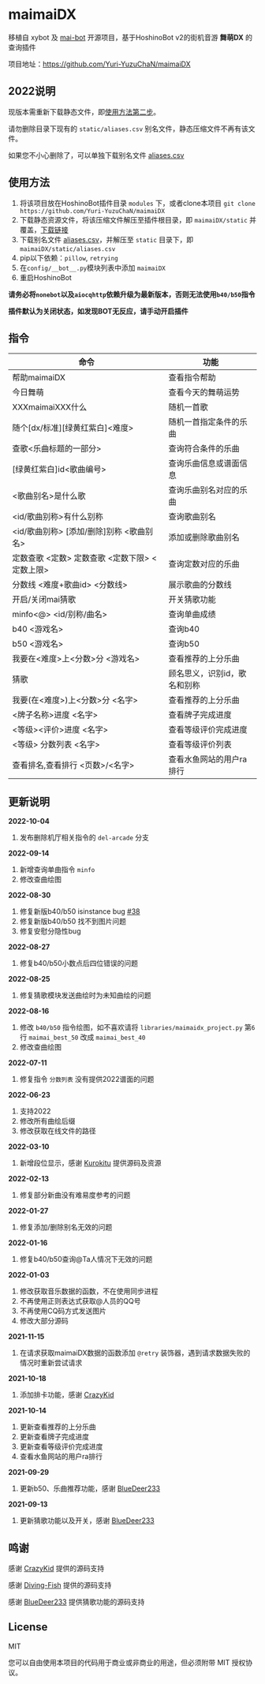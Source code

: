 # maimaiDX

移植自 xybot 及 [mai-bot](https://github.com/Diving-Fish/mai-bot) 开源项目，基于HoshinoBot v2的街机音游 **舞萌DX** 的查询插件

项目地址：https://github.com/Yuri-YuzuChaN/maimaiDX

## 2022说明

现版本需重新下载静态文件，即[使用方法第二步](#使用方法)。

请勿删除目录下现有的 `static/aliases.csv` 别名文件，静态压缩文件不再有该文件。

如果您不小心删除了，可以单独下载别名文件 [aliases.csv](https://cloudreve.yuzuai.xyz/api/v3/file/get/1819/aliases.csv?sign=VNk5o7WR5mG7BF9yzC0deNsihBZEqv0Wnog9EzLlR5U%3D%3A0)

## 使用方法

1. 将该项目放在HoshinoBot插件目录 `modules` 下，或者clone本项目 `git clone https://github.com/Yuri-YuzuChaN/maimaiDX`
2. 下载静态资源文件，将该压缩文件解压至插件根目录，即 `maimaiDX/static` 并覆盖，[下载链接](https://www.diving-fish.com/maibot/static.zip)
3. 下载别名文件 [aliases.csv](https://cloudreve.yuzuai.xyz/api/v3/file/get/1819/aliases.csv?sign=VNk5o7WR5mG7BF9yzC0deNsihBZEqv0Wnog9EzLlR5U%3D%3A0)，并解压至 `static` 目录下，即 `maimaiDX/static/aliases.csv`
4. pip以下依赖：`pillow`, `retrying`
5. 在`config/__bot__.py`模块列表中添加 `maimaiDX`
6. 重启HoshinoBot

**请务必将`nonebot`以及`aiocqhttp`依赖升级为最新版本，否则无法使用`b40/b50`指令**

**插件默认为关闭状态，如发现BOT无反应，请手动开启插件**

## 指令

| 命令                                             | 功能              |
|------------------------------------------------|-----------------|
| 帮助maimaiDX                                     | 查看指令帮助          |
| 今日舞萌                                           | 查看今天的舞萌运势       |
| XXXmaimaiXXX什么                                 | 随机一首歌           |
| 随个[dx/标准][绿黄红紫白]<难度>                           | 随机一首指定条件的乐曲     |
| 查歌<乐曲标题的一部分>                                   | 查询符合条件的乐曲       |
| [绿黄红紫白]id<歌曲编号>                                | 查询乐曲信息或谱面信息     |
| <歌曲别名>是什么歌                                     | 查询乐曲别名对应的乐曲     |
| <id/歌曲别称>有什么别称                                 | 查询歌曲别名          |
| <id/歌曲别称> [添加/删除]别称 <歌曲别名>                     | 添加或删除歌曲别名       |
| 定数查歌 <定数> 定数查歌 <定数下限> <定数上限>                   | 查询定数对应的乐曲       |
| 分数线 <难度+歌曲id> <分数线>                            | 展示歌曲的分数线        |
| 开启/关闭mai猜歌                                     | 开关猜歌功能          |
| minfo<@> <id/别称/曲名>                           | 查询单曲成绩              |
| b40 <游戏名>                                      | 查询b40           |
| b50 <游戏名>                                      | 查询b50           |
| 我要在<难度>上<分数>分 <游戏名>                            | 查看推荐的上分乐曲       |
| 猜歌                                             | 顾名思义，识别id，歌名和别称 |
| 我要(在<难度>)上<分数>分 <名字>                           | 查看推荐的上分乐曲       |
| <牌子名称>进度 <名字>                                  | 查看牌子完成进度        |
| <等级><评价>进度 <名字>                                | 查看等级评价完成进度      |
| <等级> 分数列表 <名字>                                 | 查看等级评价列表        |
| 查看排名,查看排行 <页数>/<名字>                            | 查看水鱼网站的用户ra排行   |

## 更新说明

**2022-10-04**

1. 发布删除机厅相关指令的 `del-arcade` 分支

**2022-09-14**

1. 新增查询单曲指令 `minfo`
2. 修改查曲绘图

**2022-08-30**

1. 修复新版b40/b50 isinstance bug [#38](https://github.com/Yuri-YuzuChaN/maimaiDX/issues/38)
2. 修复新版b40/b50 找不到图片问题
3. 修复安慰分隐性bug

**2022-08-27**

1. 修复b40/b50小数点后四位错误的问题

**2022-08-25**

1. 修复猜歌模块发送曲绘时为未知曲绘的问题

**2022-08-16**

1. 修改 `b40/b50` 指令绘图，如不喜欢请将 `libraries/maimaidx_project.py` 第`6`行 `maimai_best_50` 改成 `maimai_best_40`
2. 修改查曲绘图

**2022-07-11**

1. 修复指令 `分数列表` 没有提供2022谱面的问题

**2022-06-23**

1. 支持2022
2. 修改所有曲绘后缀
3. 修改获取在线文件的路径

**2022-03-10**

1. 新增段位显示，感谢 [Kurokitu](https://github.com/Kurokitu) 提供源码及资源

**2022-02-13**

1. 修复部分新曲没有难易度参考的问题

**2022-01-27**

1. 修复添加/删除别名无效的问题

**2022-01-16**

1. 修复b40/b50查询@Ta人情况下无效的问题

**2022-01-03**

1. 修改获取音乐数据的函数，不在使用同步进程
2. 不再使用正则表达式获取@人员的QQ号
3. 不再使用CQ码方式发送图片
4. 修改大部分源码

**2021-11-15**

1. 在请求获取maimaiDX数据的函数添加 `@retry` 装饰器，遇到请求数据失败的情况时重新尝试请求

**2021-10-18**

1. 添加排卡功能，感谢 [CrazyKid](https://github.com/CrazyKidCN)

**2021-10-14**

1. 更新查看推荐的上分乐曲
2. 更新查看牌子完成进度
3. 更新查看等级评价完成进度
4. 查看水鱼网站的用户ra排行

**2021-09-29**

1. 更新b50、乐曲推荐功能，感谢 [BlueDeer233](https://github.com/BlueDeer233) 

**2021-09-13** 

1. 更新猜歌功能以及开关，感谢 [BlueDeer233](https://github.com/BlueDeer233) 


## 鸣谢

感谢 [CrazyKid](https://github.com/CrazyKidCN) 提供的源码支持

感谢 [Diving-Fish](https://github.com/Diving-Fish) 提供的源码支持

感谢 [BlueDeer233](https://github.com/BlueDeer233) 提供猜歌功能的源码支持

## License

MIT

您可以自由使用本项目的代码用于商业或非商业的用途，但必须附带 MIT 授权协议。
